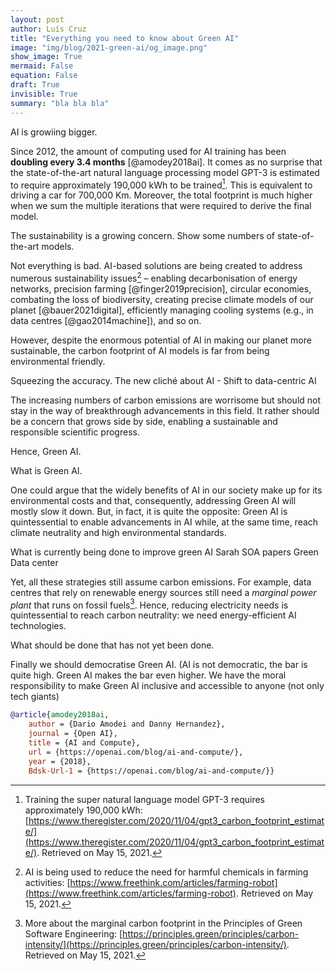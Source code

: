 ```yaml
---
layout: post
author: Luís Cruz
title: "Everything you need to know about Green AI"
image: "img/blog/2021-green-ai/og_image.png"
show_image: True
mermaid: False
equation: False
draft: True
invisible: True
summary: "bla bla bla"
---
```


AI is growiing bigger.

<span class="first-letter">S</span>ince 2012, the amount of computing used for AI training has been **doubling every 3.4 months** [@amodey2018ai].
It comes as no surprise that the state-of-the-art natural language processing model GPT-3 is estimated to require approximately 190,000 kWh to be trained[^gpt3]. This is equivalent to driving a car for 700,000 Km. Moreover, the total footprint is much higher when we sum the multiple iterations that were required to derive the final model.

The sustainability is a growing concern.
Show some numbers of state-of-the-art models.

Not everything is bad. AI-based solutions
are being created to address numerous sustainability issues[^ai-farm] – enabling decarbonisation of energy networks, precision farming [@finger2019precision], circular economies, combating the loss of biodiversity, creating precise climate models of our planet&nbsp;[@bauer2021digital], efficiently managing cooling systems (e.g., in data centres&nbsp;[@gao2014machine]), and so on.

However, despite the enormous potential of AI in making our planet more sustainable, the carbon footprint of AI models is far from being environmental friendly.


Squeezing the accuracy.
The new cliché about AI - Shift to data-centric AI

The increasing numbers of carbon emissions are worrisome but should not stay in the way of breakthrough advancements in this field. It rather should be a concern that grows side by side, enabling a sustainable and responsible scientific progress.

Hence, Green AI.

What is Green AI.

One could argue that the widely benefits of AI in our society make up for its environmental costs and that, consequently, addressing Green AI will mostly slow it down. But, in fact, it is quite the opposite:
Green AI is quintessential to enable advancements in AI while, at the same time, reach climate neutrality and high environmental standards.

What is currently being done to improve green AI
  Sarah SOA papers
  Green Data center

Yet, all these strategies still assume carbon emissions. For example, data centres that rely on renewable energy sources still need a *marginal power plant* that runs on fossil fuels[^carbon-intensity]. Hence, reducing electricity needs is quintessential to reach carbon neutrality: we need energy-efficient AI technologies.


What should be done that has not yet been done.

Finally we should democratise Green AI. (AI is not democratic, the bar is quite high. Green AI makes the bar even higher. We have the moral responsibility to make Green AI inclusive and accessible to anyone (not only tech giants)

[^gpt3]: Training the super natural language model GPT-3 requires approximately 190,000 kWh: [https://www.theregister.com/2020/11/04/gpt3_carbon_footprint_estimate/](https://www.theregister.com/2020/11/04/gpt3_carbon_footprint_estimate/). Retrieved on May 15, 2021.

[^ai-farm]: AI is being used to reduce the need for harmful chemicals in farming activities: [https://www.freethink.com/articles/farming-robot](https://www.freethink.com/articles/farming-robot). Retrieved on May 15, 2021.

[^carbon-intensity]: More about the marginal carbon footprint in the Principles of Green Software Engineering: [https://principles.green/principles/carbon-intensity/](https://principles.green/principles/carbon-intensity/). Retrieved on May 15, 2021.


```bibtex
@article{amodey2018ai,
	author = {Dario Amodei and Danny Hernandez},
	journal = {Open AI},
	title = {AI and Compute},
	url = {https://openai.com/blog/ai-and-compute/},
	year = {2018},
	Bdsk-Url-1 = {https://openai.com/blog/ai-and-compute/}}
```
